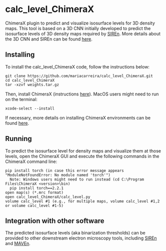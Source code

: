 # calc_level_ChimeraX
ChimeraX plugin to predict and visualize isosurface levels for 3D density maps. This tool is based on a 3D CNN initially developed to predict the isosurface levels of 3D density maps required by [SIREn](https://www.github.com/lkinman/SIREn). More details about the 3D CNN and SIREn can be found [here](https://www.github.com/lkinman/SIREn).


## Installing  

To install the calc_level_ChimeraX code, follow the instructions below:
```
git clone https://github.com/mariacarreira/calc_level_ChimeraX.git
cd calc_level_ChimeraX
tar -xzvf weights.tar.gz
```
Then, install ChimeraX (instructions [here](https://www.cgl.ucsf.edu/chimera/download.html)). MacOS users might need to run on the terminal:
```
xcode-select --install
```

If necessary, more details on installing ChimeraX environments can be found [here](https://www.cgl.ucsf.edu/chimerax/docs/devel/environment.html).

## Running  

To predict the isosurface level for density maps and visualize them at those levels, open the ChimeraX GUI and execute the following commands in the ChimeraX command line:
```
pip install torch (in case this error message appears "ModuleNotFoundError: No module named 'torch'")
  Note: Windows users might need to run instead (cd C:\Program Files\ChimeraX <version>\bin)
  pip install torch==2.2.1
open map(s) (*.mrc format) 
open calc_level_ChimeraX/calc_level.py 
volume calc_level #1 (e.g., for multiple maps, volume calc_level #1,2 or volume calc_level #1-5)
```

## Integration with other software

The predicted isosurface levels (aka binarization thresholds) can be provided to other downstream electron microscopy tools, including [SIREn](https://www.github.com/lkinman/SIREn) and [MAVEn](https://www.github.com/lkinman/MAVEn).


